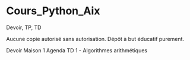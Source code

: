 # Cours_Python_Aix
 Devoir, TP, TD 

Aucune copie autorisé sans autorisation.
Dépôt à but éducatif purement.

Devoir Maison 1 Agenda 
TD 1 - Algorithmes arithmétiques


